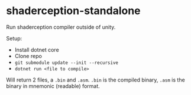 # shaderception-standalone

Run shaderception compiler outside of unity.

Setup:
- Install dotnet core
- Clone repo
- `git submodule update --init --recursive`
- `dotnet run <file to compile>`

Will return 2 files, a `.bin` and `.asm`. `.bin` is the compiled binary, `.asm` is the binary in mnemonic (readable) format.
